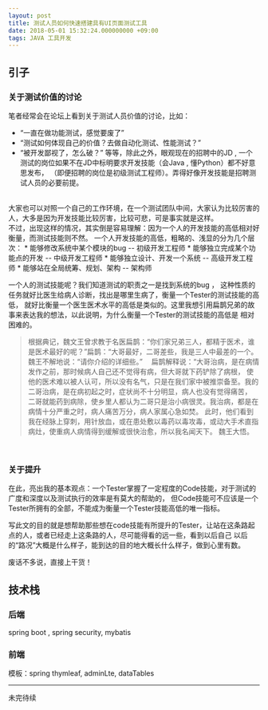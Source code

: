 ```yaml
---
layout: post
title: 测试人员如何快速搭建具有UI页面测试工具
date: 2018-05-01 15:32:24.000000000 +09:00
tags: JAVA 工具开发
---
```


## 引子
### 关于测试价值的讨论
笔者经常会在论坛上看到关于测试人员价值的讨论，比如：

* “一直在做功能测试，感觉要废了”
* “测试如何体现自己的价值？去做自动化测试、性能测试？”
* “被开发鄙视了，怎么破？”
等等，除此之外，眼观现在的招聘中的JD , 一个测试的岗位如果不在JD中标明要求开发技能（会Java , 懂Python）都不好意思发布，
（即便招聘的岗位是初级测试工程师）。弄得好像开发技能是招聘测试人员的必要前提。
<br>
大家也可以对照一个自己的工作环境，在一个测试团队中间，大家认为比较厉害的人，大多是因为开发技能比较厉害，比较可悲，可是事实就是这样。
<br>
不过，出现这样的情况，其实倒是容易理解：因为一个人的开发技能的高低相对好衡量，而测试技能则不然。
一个人开发技能的高低，粗略的、浅显的分为几个层次：
* 能够修改系统中某个模块的bug  -- 初级开发工程师
* 能够独立完成某个功能点的开发 -- 中级开发工程师
* 能够独立设计、开发一个系统 -- 高级开发工程师
* 能够站在全局统筹、规划、架构 -- 架构师

一个人的测试技能呢？我们知道测试的职责之一是找到系统的bug ， 这种性质的任务就好比医生给病人诊断，找出是哪里生病了，衡量一个Tester的测试技能的高低，
就好比衡量一个医生医术水平的高低是类似的。这里我想引用扁鹊兄弟的故事来表达我的想法，以此说明，为什么衡量一个Tester的测试技能的高低是
相对困难的。

>根据典记，魏文王曾求教于名医扁鹊：“你们家兄弟三人，都精于医术，谁是医术最好的呢？”扁鹊：“大哥最好，二哥差些，我是三人中最差的一个。
>魏王不解地说：“请你介绍的详细些。” 　扁鹊解释说：“大哥治病，是在病情发作之前，那时候病人自己还不觉得有病，但大哥就下药铲除了病根，
>使他的医术难以被人认可，所以没有名气，只是在我们家中被推崇备至。我的二哥治病，是在病初起之时，症状尚不十分明显，病人也没有觉得痛苦，
>二哥就能药到病除，使乡里人都认为二哥只是治小病很灵。我治病，都是在病情十分严重之时，病人痛苦万分，病人家属心急如焚。
>此时，他们看到我在经脉上穿刺，用针放血，或在患处敷以毒药以毒攻毒，或动大手术直指病灶，使重病人病情得到缓解或很快治愈，所以我名闻天下。
>魏王大悟。


<br>

### 关于提升

在此，亮出我的基本观点：一个Tester掌握了一定程度的Code技能，对于测试的广度和深度以及测试执行的效率是有莫大的帮助的，
但Code技能可不应该是一个Tester所拥有的全部，不能成为衡量一个Tester技能高低的唯一指标。

写此文的目的就是想帮助那些想在code技能有所提升的Tester，让站在这条路起点的人，或者已经走上这条路的人，尽可能得看的远一些，看到以后自己
以后的“路况”大概是什么样子，能到达的目的地大概长什么样子，做到心里有数。


废话不多说，直接上干货！

## 技术栈
### 后端
spring boot , spring security, mybatis
### 前端
模板：spring thymleaf, adminLte, dataTables



----
未完待续